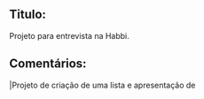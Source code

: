 ## Titulo: 

Projeto para entrevista na Habbi.

## Comentários:

|Projeto de criação de uma lista e apresentação de 